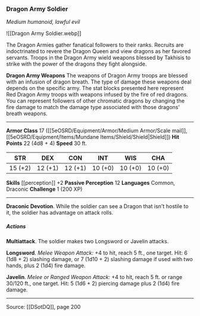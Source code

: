 ### Dragon Army Soldier
_Medium humanoid, lawful evil_

![[Dragon Army Soldier.webp]]

The Dragon Armies gather fanatical followers to their ranks. Recruits are indoctrinated to revere the Dragon Queen and view dragons as her favored servants. Troops in the Dragon Army wield weapons blessed by Takhisis to strike with the power of the dragons they fight alongside.


**Dragon Army Weapons** The weapons of Dragon Army troops are blessed with an infusion of dragon breath. The type of damage these weapons deal depends on the specific army. The stat blocks presented here represent Red Dragon Army troops with weapons infused by the fire of red dragons. You can represent followers of other chromatic dragons by changing the fire damage to match the damage type associated with those dragons' breath weapons.





---

**Armor Class** 17 ([[5eOSRD/Equipment/Armor/Medium Armor/Scale mail]], [[5eOSRD/Equipment/Items/Mundane Items/Shield/Shield|Shield]])
**Hit Points** 22 (4d8 + 4)
**Speed** 30 ft.

| STR     | DEX     | CON     | INT     | WIS     | CHA     |
|---------|---------|---------|---------|---------|---------|
| 15 (+2) | 12 (+1) | 12 (+1) | 10 (+0) | 10 (+0) | 10 (+0) |

**Skills** [[perception]] +2
**Passive Perception** 12
**Languages** Common, Draconic
**Challenge** 1 (200 XP)

---

**Draconic Devotion**. While the soldier can see a Dragon that isn't hostile to it, the soldier has advantage on attack rolls.

##### Actions
**Multiattack**. The soldier makes two Longsword or Javelin attacks.

**Longsword**. _Melee Weapon Attack:_ +4 to hit, reach 5 ft., one target. Hit: 6 (1d8 + 2) slashing damage, or 7 (1d10 + 2) slashing damage if used with two hands, plus 2 (1d4) fire damage.

**Javelin**. _Melee or Ranged Weapon Attack:_ +4 to hit, reach 5 ft. or range 30/120 ft., one target. Hit: 5 (1d6 + 2) piercing damage plus 2 (1d4) fire damage.


---

Source: [[DSotDQ]], page 200